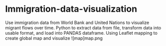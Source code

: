 # Immigration-data-visualization

Use immigration data from World Bank and United Nations to visualize migrant flows over time.
Python to extract data from file, transform data into usable format, and load into PANDAS dataframe.
Using Leaflet mapping to create global map and visualize 
![map]map.png
